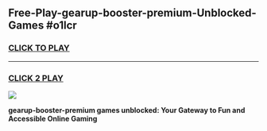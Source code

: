
## Free-Play-gearup-booster-premium-Unblocked-Games #o1lcr
<h3>
<a href="https://news.freeplayer.one?title=gearup-booster-premium&ref=8M">CLICK TO PLAY</a></h3>
<hr>

<h3>
<a href="https://news.freeplayer.one?title=gearup-booster-premium&ref=8M">CLICK 2 PLAY</a>
  
</h3>

<a href="https://news.freeplayer.one?title=gearup-booster-premium&ref=8M"><img src="https://clearcache.store/games.png"></a>


**gearup-booster-premium games unblocked: Your Gateway to Fun and Accessible Online Gaming**
